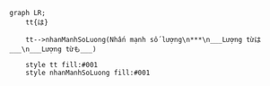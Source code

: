 ﻿```mermaid
graph LR;
	tt{は}

	tt-->nhanManhSoLuong(Nhấn mạnh số lượng\n***\n___Lượng từは___\n___Lượng từも___)

	style tt fill:#001
	style nhanManhSoLuong fill:#001
```
